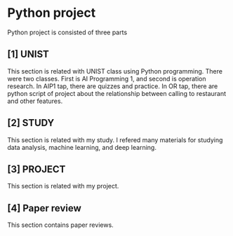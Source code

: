 # Python project
Python project is consisted of three parts
## [1] UNIST
This section is related with UNIST class using Python programming. There were two classes. First is AI Programming 1, and second is operation research. In AIP1 tap, there are quizzes and practice. In OR tap, there are python script of project about the relationship between calling to restaurant and other features. 
## [2] STUDY
This section is related with my study. I refered many materials for studying data analysis, machine learning, and deep learning.
## [3] PROJECT
This section is related with my project.
## [4] Paper review
This section contains paper reviews.
